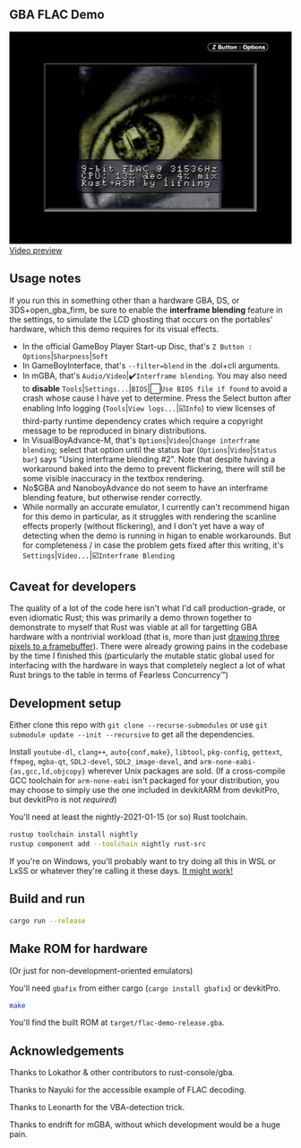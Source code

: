 GBA FLAC Demo
----

[![Screenshot](https://github.com/lifning/gba-flac-demo/raw/readme-assets/suzanne_ve.gba_preview.jpg)<br>Video preview](https://github.com/lifning/gba-flac-demo/raw/readme-assets/suzanne_ve.gba_preview.mp4)

## Usage notes

If you run this in something other than a hardware GBA, DS, or 3DS+open_gba_firm, be sure to enable the **interframe blending** feature in the settings, to simulate the LCD ghosting that occurs on the portables' hardware, which this demo requires for its visual effects.
- In the official GameBoy Player Start-up Disc, that's `Z Button : Options`|`Sharpness`|`Soft`
- In GameBoyInterface, that's `--filter=blend` in the .dol+cli arguments.
- In mGBA, that's `Audio/Video`|:heavy_check_mark:`Interframe blending`. You may also need to **disable** `Tools`|`Settings...`|`BIOS`|:white_large_square:`Use BIOS file if found` to avoid a crash whose cause I have yet to determine. Press the Select button after enabling Info logging (`Tools`|`View logs...`|:ballot_box_with_check:`Info`) to view licenses of third-party runtime dependency crates which require a copyright message to be reproduced in binary distributions.
- In VisualBoyAdvance-M, that's `Options`|`Video`|`Change interframe blending`; select that option until the status bar (`Options`|`Video`|`Status bar`) says "Using interframe blending #2". Note that despite having a workaround baked into the demo to prevent flickering, there will still be some visible inaccuracy in the textbox rendering.
- No$GBA and NanoboyAdvance do not seem to have an interframe blending feature, but otherwise render correctly.
- While normally an accurate emulator, I currently can't recommend higan for this demo in particular, as it struggles with rendering the scanline effects properly (without flickering), and I don't yet have a way of detecting when the demo is running in higan to enable workarounds. But for completeness / in case the problem gets fixed after this writing, it's `Settings`|`Video...`|:ballot_box_with_check:`Interframe Blending`

## Caveat for developers

The quality of a lot of the code here isn't what I'd call production-grade, or even idiomatic Rust; this was primarily a demo thrown together to demonstrate to myself that Rust was viable at all for targetting GBA hardware with a nontrivial workload (that is, more than just [drawing three pixels to a framebuffer](https://www.coranac.com/tonc/text/first.htm)). There were already growing pains in the codebase by the time I finished this (particularly the mutable static global used for interfacing with the hardware in ways that completely neglect a lot of what Rust brings to the table in terms of Fearless Concurrency:tm:)

## Development setup

Either clone this repo with `git clone --recurse-submodules` or use `git submodule update --init --recursive` to get all the dependencies.

Install `youtube-dl`, `clang++`, `auto{conf,make}`, `libtool`, `pkg-config`, `gettext`, `ffmpeg`, `mgba-qt`, `SDL2-devel`, `SDL2_image-devel`, and `arm-none-eabi-{as,gcc,ld,objcopy}` wherever Unix packages are sold. (If a cross-compile GCC toolchain for `arm-none-eabi` isn't packaged for your distribution, you may choose to simply use the one included in devkitARM from devkitPro, but devkitPro is not *required*)

You'll need at least the nightly-2021-01-15 (or so) Rust toolchain.
```sh
rustup toolchain install nightly
rustup component add --toolchain nightly rust-src
```

If you're on Windows, you'll probably want to try doing all this in WSL or LxSS or whatever they're calling it these days. [It might work!](https://ld-linux.so/)

## Build and run
```sh
cargo run --release
```

## Make ROM for hardware

(Or just for non-development-oriented emulators)

You'll need `gbafix` from either cargo (`cargo install gbafix`) or devkitPro.

```sh
make
```

You'll find the built ROM at `target/flac-demo-release.gba`.

## Acknowledgements
Thanks to Lokathor & other contributors to rust-console/gba.

Thanks to Nayuki for the accessible example of FLAC decoding.

Thanks to Leonarth for the VBA-detection trick.

Thanks to endrift for mGBA, without which development would be a huge pain.
